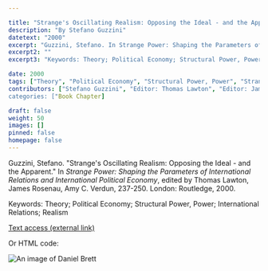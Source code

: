 ```yaml
---

title: "Strange's Oscillating Realism: Opposing the Ideal - and the Apparent"
description: "By Stefano Guzzini"
datetext: "2000"
excerpt: "Guzzini, Stefano. In Strange Power: Shaping the Parameters of International Relations and International Political Economy, edited by Thomas Lawton, James Rosenau, Amy C. Verdun, 237-250. London: Routledge, 2000."
excerpt2: ""
excerpt3: "Keywords: Theory; Political Economy; Structural Power, Power; International Relations; Realism"

date: 2000
tags: ["Theory", "Political Economy", "Structural Power, Power", "Strange-Influenced Works", "2000's"]
contributors: ["Stefano Guzzini", "Editor: Thomas Lawton", "Editor: James Rosenau", "Editor: Amy C. Verdun""]
categories: ["Book Chapter]

draft: false
weight: 50
images: []
pinned: false
homepage: false
---
```


Guzzini, Stefano. "Strange's Oscillating Realism: Opposing the Ideal - and the Apparent." In *Strange Power: Shaping the Parameters of International Relations and International Political Economy*, edited by Thomas Lawton, James Rosenau, Amy C. Verdun, 237-250. London: Routledge, 2000.

Keywords: Theory; Political Economy; Structural Power, Power; International Relations; Realism

[Text access (external link)](https://www.worldcat.org/title/1022846081)

Or HTML code:

<img src="https://raw.githubusercontent.com/DanielBrett/Intro-To-Git-Hub-March-1/main/Daniel_Headshot_Library_Reduced.jpg" alt="An image of Daniel Brett">
